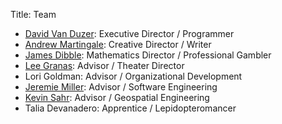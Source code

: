 Title: Team

* [David Van Duzer](https://twitter.com/dvanduzer): Executive Director / Programmer
* [Andrew Martingale](https://twitter.com/provinghuman): Creative Director / Writer
* [James Dibble](http://math.rutgers.edu/~jdibble/): Mathematics Director / Professional Gambler
* [Lee Granas](https://plus.google.com/101148274403552015855/about): Advisor / Theater Director
* Lori Goldman: Advisor / Organizational Development
* [Jeremie Miller](http://telehash.org): Advisor / Software Engineering
* [Kevin Sahr](http://discreteglobalgrids.org): Advisor / Geospatial Engineering
* Talia Devanadero: Apprentice / Lepidopteromancer
